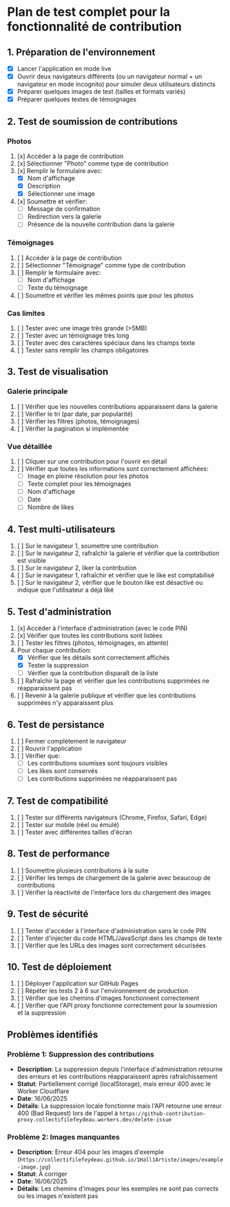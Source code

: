 # Plan de test complet pour la fonctionnalité de contribution

## 1. Préparation de l'environnement

- [x] Lancer l'application en mode live
- [x] Ouvrir deux navigateurs différents (ou un navigateur normal + un navigateur en mode incognito) pour simuler deux utilisateurs distincts
- [x] Préparer quelques images de test (tailles et formats variés)
- [x] Préparer quelques textes de témoignages

## 2. Test de soumission de contributions

### Photos
1. [x] Accéder à la page de contribution
2. [x] Sélectionner "Photo" comme type de contribution
3. [x] Remplir le formulaire avec:
   - [x] Nom d'affichage
   - [x] Description
   - [x] Sélectionner une image
4. [x] Soumettre et vérifier:
   - [ ] Message de confirmation
   - [ ] Redirection vers la galerie
   - [ ] Présence de la nouvelle contribution dans la galerie

### Témoignages
1. [ ] Accéder à la page de contribution
2. [ ] Sélectionner "Témoignage" comme type de contribution
3. [ ] Remplir le formulaire avec:
   - [ ] Nom d'affichage
   - [ ] Texte du témoignage
4. [ ] Soumettre et vérifier les mêmes points que pour les photos

### Cas limites
1. [ ] Tester avec une image très grande (>5MB)
2. [ ] Tester avec un témoignage très long
3. [ ] Tester avec des caractères spéciaux dans les champs texte
4. [ ] Tester sans remplir les champs obligatoires

## 3. Test de visualisation

### Galerie principale
1. [ ] Vérifier que les nouvelles contributions apparaissent dans la galerie
2. [ ] Vérifier le tri (par date, par popularité)
3. [ ] Vérifier les filtres (photos, témoignages)
4. [ ] Vérifier la pagination si implémentée

### Vue détaillée
1. [ ] Cliquer sur une contribution pour l'ouvrir en détail
2. [ ] Vérifier que toutes les informations sont correctement affichées:
   - [ ] Image en pleine résolution pour les photos
   - [ ] Texte complet pour les témoignages
   - [ ] Nom d'affichage
   - [ ] Date
   - [ ] Nombre de likes

## 4. Test multi-utilisateurs

1. [ ] Sur le navigateur 1, soumettre une contribution
2. [ ] Sur le navigateur 2, rafraîchir la galerie et vérifier que la contribution est visible
3. [ ] Sur le navigateur 2, liker la contribution
4. [ ] Sur le navigateur 1, rafraîchir et vérifier que le like est comptabilisé
5. [ ] Sur le navigateur 2, vérifier que le bouton like est désactivé ou indique que l'utilisateur a déjà liké

## 5. Test d'administration

1. [x] Accéder à l'interface d'administration (avec le code PIN)
2. [x] Vérifier que toutes les contributions sont listées
3. [ ] Tester les filtres (photos, témoignages, en attente)
4. Pour chaque contribution:
   - [x] Vérifier que les détails sont correctement affichés
   - [x] Tester la suppression
   - [ ] Vérifier que la contribution disparaît de la liste
5. [ ] Rafraîchir la page et vérifier que les contributions supprimées ne réapparaissent pas
6. [ ] Revenir à la galerie publique et vérifier que les contributions supprimées n'y apparaissent plus

## 6. Test de persistance

1. [ ] Fermer complètement le navigateur
2. [ ] Rouvrir l'application
3. [ ] Vérifier que:
   - [ ] Les contributions soumises sont toujours visibles
   - [ ] Les likes sont conservés
   - [ ] Les contributions supprimées ne réapparaissent pas

## 7. Test de compatibilité

1. [ ] Tester sur différents navigateurs (Chrome, Firefox, Safari, Edge)
2. [ ] Tester sur mobile (réel ou émulé)
3. [ ] Tester avec différentes tailles d'écran

## 8. Test de performance

1. [ ] Soumettre plusieurs contributions à la suite
2. [ ] Vérifier les temps de chargement de la galerie avec beaucoup de contributions
3. [ ] Vérifier la réactivité de l'interface lors du chargement des images

## 9. Test de sécurité

1. [ ] Tenter d'accéder à l'interface d'administration sans le code PIN
2. [ ] Tenter d'injecter du code HTML/JavaScript dans les champs de texte
3. [ ] Vérifier que les URLs des images sont correctement sécurisées

## 10. Test de déploiement

1. [ ] Déployer l'application sur GitHub Pages
2. [ ] Répéter les tests 2 à 6 sur l'environnement de production
3. [ ] Vérifier que les chemins d'images fonctionnent correctement
4. [ ] Vérifier que l'API proxy fonctionne correctement pour la soumission et la suppression

## Problèmes identifiés

### Problème 1: Suppression des contributions
- **Description**: La suppression depuis l'interface d'administration retourne des erreurs et les contributions réapparaissent après rafraîchissement
- **Statut**: Partiellement corrigé (localStorage), mais erreur 400 avec le Worker Cloudflare
- **Date**: 16/06/2025
- **Détails**: La suppression locale fonctionne mais l'API retourne une erreur 400 (Bad Request) lors de l'appel à `https://github-contribution-proxy.collectifilefeydeau.workers.dev/delete-issue`

### Problème 2: Images manquantes
- **Description**: Erreur 404 pour les images d'exemple (`https://collectifilefeydeau.github.io/1Hall1Artiste/images/example-image.jpg`)
- **Statut**: À corriger
- **Date**: 16/06/2025
- **Détails**: Les chemins d'images pour les exemples ne sont pas corrects ou les images n'existent pas
